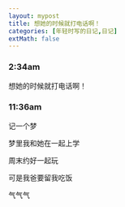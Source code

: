 ```yaml
---
layout: mypost
title: 想她的时候就打电话啊！
categories: [年轻时写的日记,日记]
extMath: false
---
```

### 2:34am

想她的时候就打电话啊！



### 11:36am

记一个梦

梦里我和她在一起上学

周末约好一起玩

可是我爸要留我吃饭

气气气

